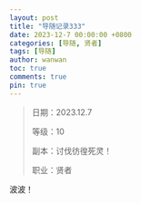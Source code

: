 ```yaml
---
layout: post
title: "导随记录333"
date: 2023-12-7 00:00:00 +0800
categories: [导随, 贤者]
tags: [导随]
author: wanwan
toc: true
comments: true
pin: true
---
```

> 日期：2023.12.7
>
> 等级：10
>
> 副本：讨伐彷徨死灵！
>
> 职业：贤者

波波！
